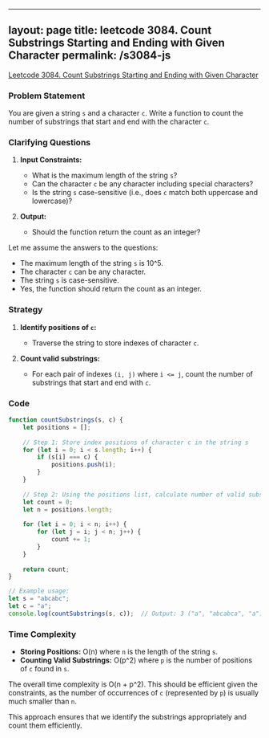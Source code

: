 
---
layout: page
title: leetcode 3084. Count Substrings Starting and Ending with Given Character
permalink: /s3084-js
---
[Leetcode 3084. Count Substrings Starting and Ending with Given Character](https://algoadvance.github.io/algoadvance/l3084)
### Problem Statement

You are given a string `s` and a character `c`. Write a function to count the number of substrings that start and end with the character `c`.

### Clarifying Questions

1. **Input Constraints:**
   - What is the maximum length of the string `s`?
   - Can the character `c` be any character including special characters?
   - Is the string `s` case-sensitive (i.e., does `c` match both uppercase and lowercase)?

2. **Output:**
   - Should the function return the count as an integer?
  
Let me assume the answers to the questions:
- The maximum length of the string `s` is 10^5.
- The character `c` can be any character.
- The string `s` is case-sensitive.
- Yes, the function should return the count as an integer.

### Strategy

1. **Identify positions of `c`:**
   - Traverse the string to store indexes of character `c`.

2. **Count valid substrings:**
   - For each pair of indexes `(i, j)` where `i <= j`, count the number of substrings that start and end with `c`.
   
### Code

```javascript
function countSubstrings(s, c) {
    let positions = [];
    
    // Step 1: Store index positions of character c in the string s
    for (let i = 0; i < s.length; i++) {
        if (s[i] === c) {
            positions.push(i);
        }
    }
    
    // Step 2: Using the positions list, calculate number of valid substrings
    let count = 0;
    let n = positions.length;
    
    for (let i = 0; i < n; i++) {
        for (let j = i; j < n; j++) {
            count += 1;
        }
    }
    
    return count;
}

// Example usage:
let s = "abcabc";
let c = "a";
console.log(countSubstrings(s, c));  // Output: 3 ("a", "abcabca", "a")
```

### Time Complexity

- **Storing Positions:** O(n) where `n` is the length of the string `s`.
- **Counting Valid Substrings:** O(p^2) where `p` is the number of positions of `c` found in `s`.

The overall time complexity is O(n + p^2). This should be efficient given the constraints, as the number of occurrences of `c` (represented by `p`) is usually much smaller than `n`.

This approach ensures that we identify the substrings appropriately and count them efficiently.
